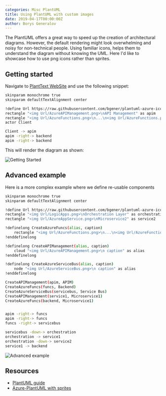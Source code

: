 ```yaml
---
categories: Misc PlantUML
title: Using PlantUML with custom images  
date: 2019-04-17T00:00:00Z
author: Borys Generalov
---
```


The PlantUML offers a great way to speed up the creation of architectural diagrams. However, the default rendering might look overwhelming and noisy for non-technical people. Using familiar icons, helps them to understand the diagram without knowing the UML. Here I'd like to showcase how to use png icons rather than sprites.

## Getting started

Navigate to [PlantText WebSite](planttext.com) and use the following snippet:

``` bash
skinparam monochrome true
skinparam defaultTextAlignment center

!define Url https://raw.githubusercontent.com/bgener/plantuml-azure-icons/master/images
rectangle "<img Url/AzureAPIManagement.png>\nAPI Management" as apim
rectangle "<img Url/AzureFunctions.png>\n...\n<img Url/AzureFunctions.png>\nAzure Funcs" as backend
actor Client

Client -> apim
apim -right-> backend
apim -right-> backend
```

This will render the diagram as shown:

![Getting Started]({{site.baseurl}}/assets/plantuml-azure-icons/getting-started.png)

## Advanced example

Here is a more complex example where we define re-usable components

``` bash
skinparam monochrome true
skinparam defaultTextAlignment center

!define Url https://raw.githubusercontent.com/bgener/plantuml-azure-icons/master/images
rectangle "<img Url/LogicApps.png>\nOrchestration Layer" as orchestration
rectangle "<img Url/AzureAppService.png>\nMicroservice2" as service2

!definelong CreateAzureFuncs(alias, caption)
    rectangle "<img Url/AzureFunctions.png>\n...\n<img Url/AzureFunctions.png>\n caption" as alias
!enddefinelong

!definelong CreateAPIManagement(alias, caption)
    cloud "<img Url/AzureAPIManagement.png>\n caption" as alias
!enddefinelong

!definelong CreateAzureServiceBus(alias, caption)
    node "<img Url/AzureServiceBus.png>\n caption" as alias
!enddefinelong

CreateAPIManagement(apim, APIM)
CreateAzureFuncs(funcs, Backend)
CreateAzureServiceBus(servicebus, Service Bus)
CreateAPIManagement(service1, Microservice1)
CreateAzureFuncs(backend, Microservice1)


apim -right-> funcs
apim -right-> funcs
funcs -right-> servicebus

servicebus -down-> orchestration
orchestration -> service1
orchestration -down-> service2
service1 -> backend
```

![Advanced example]({{site.baseurl}}/assets/plantuml-azure-icons/advanced-example.png)

## Resources

* [PlantUML guide](http://plantuml.com/guide)
* [Azure-PlantUML with sprites](https://github.com/RicardoNiepel/Azure-PlantUML)
